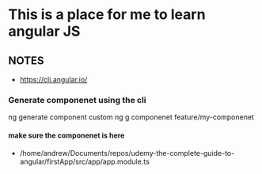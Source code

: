 # This is a place for me to learn angular JS

## NOTES

- https://cli.angular.io/

### Generate componenet using the cli

ng generate component custom
ng g componenet feature/my-componenet

#### make sure the componenet is here

- /home/andrew/Documents/repos/udemy-the-complete-guide-to-angular/firstApp/src/app/app.module.ts 

